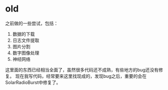 # old
之前做的一些尝试，包括：
1. 数据的下载
2. 日志文件提取
3. 图片分割
4. 数字图像处理
5. 神经网络


这里面的东西已经相当全面了，虽然很多代码还不成熟，有些地方的bug还没有修复。
现在我写代码，经常要来这里找现成的，发现bug之后，重要的会在SolarRadioBurst中修复了。
